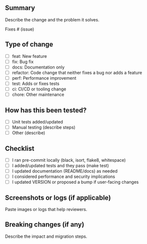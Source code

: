 ## Summary

Describe the change and the problem it solves.

Fixes # (issue)

## Type of change

- [ ] feat: New feature
- [ ] fix: Bug fix
- [ ] docs: Documentation only
- [ ] refactor: Code change that neither fixes a bug nor adds a feature
- [ ] perf: Performance improvement
- [ ] test: Adds or fixes tests
- [ ] ci: CI/CD or tooling change
- [ ] chore: Other maintenance

## How has this been tested?

- [ ] Unit tests added/updated
- [ ] Manual testing (describe steps)
- [ ] Other (describe)

## Checklist

- [ ] I ran pre-commit locally (black, isort, flake8, whitespace)
- [ ] I added/updated tests and they pass (make test)
- [ ] I updated documentation (README/docs) as needed
- [ ] I considered performance and security implications
- [ ] I updated VERSION or proposed a bump if user-facing changes

## Screenshots or logs (if applicable)

Paste images or logs that help reviewers.

## Breaking changes (if any)

Describe the impact and migration steps.